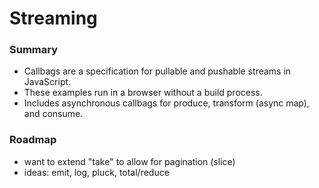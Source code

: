 
# Streaming

### Summary

- Callbags are a specification for pullable and pushable streams in JavaScript.
- These examples run in a browser without a build process.
- Includes asynchronous callbags for produce, transform (async map), and consume.

### Roadmap

- want to extend "take" to allow for pagination (slice)
- ideas: emit, log, pluck, total/reduce